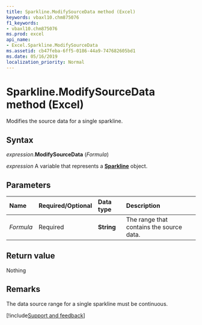 ```yaml
---
title: Sparkline.ModifySourceData method (Excel)
keywords: vbaxl10.chm875076
f1_keywords:
- vbaxl10.chm875076
ms.prod: excel
api_name:
- Excel.Sparkline.ModifySourceData
ms.assetid: cb47feba-6ff5-0186-44a9-747682605bd1
ms.date: 05/16/2019
localization_priority: Normal
---
```



# Sparkline.ModifySourceData method (Excel)

Modifies the source data for a single sparkline.


## Syntax

_expression_.**ModifySourceData** (_Formula_)

_expression_ A variable that represents a **[Sparkline](Excel.Sparkline.md)** object.


## Parameters

|Name|Required/Optional|Data type|Description|
|:-----|:-----|:-----|:-----|
| _Formula_|Required| **String**| The range that contains the source data.|

## Return value

Nothing


## Remarks

The data source range for a single sparkline must be continuous.




[!include[Support and feedback](~/includes/feedback-boilerplate.md)]